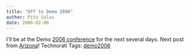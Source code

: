 ```yaml
---
title: "Off to Demo 2006"
author: Pito Salas
date: 2006-02-06
---
```




I'll be at the Demo [2006 conference](<http://www.demo.com/conf/index.html>)
for the next several days. Next post from
[Arizona](<http://www.cafepress.com/stickem/580649>)! Technorati Tags:
[demo2006](<http://www.technorati.com/tag/demo2006>)


